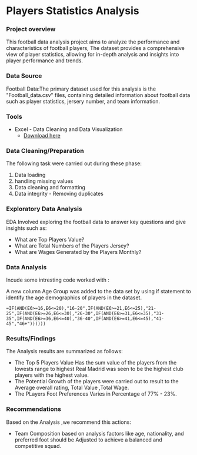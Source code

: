 # Players Statistics Analysis

### Project overview

This football data analysis project aims to analyze the performance and characteristics of football players, The dataset provides a comprehensive view of player statistics, allowing for in-depth analysis and insights into player performance and trends.

### Data Source 

Football Data:The primary dataset used for this analysis is the "Football_data.csv" files, containing detailed information about football data such as player statistics, jersery number, and team information.

### Tools

- Excel - Data Cleaning and Data Visualization
  - [Download here](https:microsoft.com)
  

### Data Cleaning/Preparation

The following task were carried out during these phase:
1. Data loading
2. handling missing values
3. Data cleaning and formatting
4. Data integrity  - Removing duplicates

### Exploratory Data Analysis

EDA Involved exploring the football data to answer key questions and give insights such as:

- What are Top Players Value?
- What are Total Numbers of the Players Jersey?
- What are Wages Generated by the Players Monthly?

###  Data Analysis

Incude some intresting code worked with :

 A new column Age Group was added to the data set by using if statement to  identify the age demographics of players in the dataset.

 ```
=IF(AND(E6>=16,E6<=20),"16-20",IF(AND(E6>=21,E6<=25),"21-25",IF(AND(E6>=26,E6<=30),"26-30",IF(AND(E6>=31,E6<=35),"31-35",IF(AND(E6>=36,E6<=40),"36-40",IF(AND(E6>=41,E6<=45),"41-45","46+"))))))
```

### Results/Findings 
The Analysis results are summarized as follows:

 - The Top 5 Players Value Has the sum value of the players from the lowests range to highest Real Madrid was seen to be the highest club players with the highest value.
 - The Potential Growth of the players were carried out to result to the Average overall rating, Total Value ,Total Wage.
 - The PLayers Foot Preferences Varies in Percentage of 77% - 23%.

### Recommendations

Based on the Analysis ,we recommend this actions:
- Team Composition based on analysis factors like age, nationality, and preferred foot should be Adjusted to achieve a balanced and competitive squad.
  


   
